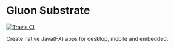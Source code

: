 # Gluon Substrate

[![Travis CI](https://travis-ci.com/gluonhq/substrate.svg?branch=master)](https://travis-ci.com/gluonhq/substrate)

Create native Java(FX) apps for desktop, mobile and embedded.
